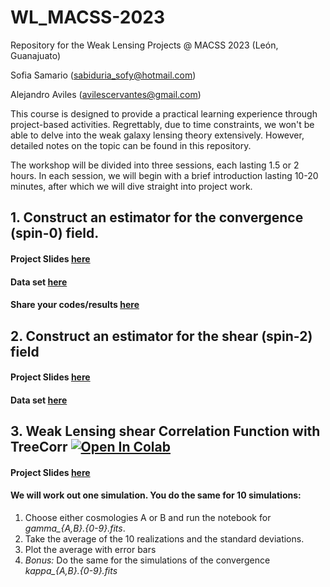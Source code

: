 # WL_MACSS-2023

Repository for the Weak Lensing Projects @ MACSS 2023 (León, Guanajuato)

 Sofia Samario  (sabiduria_sofy@hotmail.com)
 
 Alejandro Aviles (avilescervantes@gmail.com)

This course is designed to provide a practical learning experience through project-based activities. Regrettably, due to time constraints, we won't be able to delve into the weak galaxy lensing theory extensively. However, detailed notes on the topic can be found in this repository.

The workshop will be divided into three sessions, each lasting 1.5 or 2 hours. In each session, we will begin with a brief introduction lasting 10-20 minutes, after which we will dive straight into project work.

## 1. Construct an estimator for the convergence (spin-0) field. 
#### Project Slides [here](https://docs.google.com/presentation/d/1aDPoimBvQIj5iUH8i2KXsXNFTrShpO7tlLCpBsasRMI/edit?usp=sharing)
#### Data set [here](https://drive.google.com/file/d/1RkyBaKdy7IfvTGfy2uoMBWzhooJTTz2V/view?usp=sharing)

#### Share your codes/results [here](https://drive.google.com/drive/folders/1adPKefF4hmh3cs3zbrg3hoSzWLl70xDQ?usp=sharing)

## 2. Construct an estimator for the shear (spin-2) field
#### Project Slides [here](https://docs.google.com/presentation/d/1E_Xh6PaGx8FXcd3u7DGpVtfvjQ0tkpjW81nLqHb-Teg/edit?usp=sharing)
#### Data set [here](https://drive.google.com/file/d/18HKZsJ8Cz_lBFZkW4FHcfLqfWcQvqwew/view?usp=sharing)

## 3. Weak Lensing shear Correlation Function with TreeCorr [![Open In Colab](https://colab.research.google.com/assets/colab-badge.svg)](https://colab.research.google.com/github/alejandroaviles/WL_MACSS-2023/blob/main/Project3_xipm_from_simulations.ipynb) 

#### Project Slides [here](https://docs.google.com/presentation/d/14qvONWvXg-ibdeZG9mUAavlx5CpEWuMco7bbHeKtApE/edit?usp=sharing)

#### We will work out one simulation. You do the same for 10 simulations: 

1. Choose either cosmologies A or B and run the notebook for *gamma_{A,B}.{0-9}.fits*. 
2. Take the average of the 10 realizations and the standard deviations. 
3. Plot the average with error bars
4. *Bonus:* Do the same for the simulations of the convergence *kappa_{A,B}.{0-9}.fits*
  
